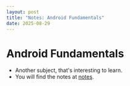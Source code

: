```yaml
---
layout: post
title: "Notes: Android Fundamentals"
date: 2025-08-29
---
```


# Android Fundamentals
- Another subject, that's interesting to learn. 
- You will find the notes at <a href="/notes">notes</a>.

